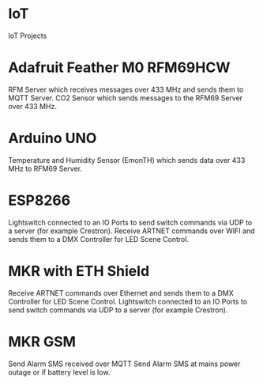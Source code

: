 # IoT
 IoT Projects

# Adafruit Feather M0 RFM69HCW
RFM Server which receives messages over 433 MHz and sends them to MQTT Server.
CO2 Sensor which sends messages to the RFM69 Server over 433 MHz.

# Arduino UNO
Temperature and Humidity Sensor (EmonTH) which sends data over 433 MHz to RFM69 Server.

# ESP8266
Lightswitch connected to an IO Ports to send switch commands via UDP to a server (for example Crestron).
Receive ARTNET commands over WIFI and sends them to a DMX Controller for LED Scene Control.

# MKR with ETH Shield
Receive ARTNET commands over Ethernet and sends them to a DMX Controller for LED Scene Control.
Lightswitch connected to an IO Ports to send switch commands via UDP to a server (for example Crestron).

# MKR GSM
Send Alarm SMS received over MQTT
Send Alarm SMS at mains power outage or if battery level is low.
